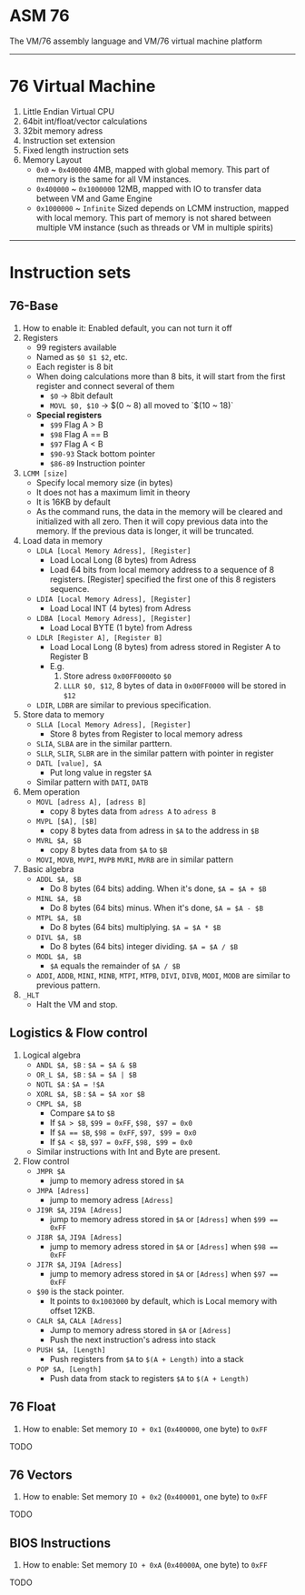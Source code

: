 # ASM 76
The VM/76 assembly language and VM/76 virtual machine platform

---

# 76 Virtual Machine
1. Little Endian Virtual CPU
2. 64bit int/float/vector calculations
3. 32bit memory adress
4. Instruction set extension
5. Fixed length instruction sets
6. Memory Layout
	-	`0x0` ~ `0x400000` 4MB, mapped with global memory. This part of memory is the same for all VM instances.
	- `0x400000` ~ `0x1000000` 12MB, mapped with IO to transfer data between VM and Game Engine
	- `0x1000000` ~ `Infinite` Sized depends on LCMM instruction, mapped with local memory. This part of memory is not shared between multiple VM instance (such as threads or VM in multiple spirits)

---

# Instruction sets
## 76-Base
1. How to enable it: Enabled default, you can not turn it off
2. Registers
	- 99 registers available
	- Named as `$0 $1 $2`, etc.
	- Each register is 8 bit
	- When doing calculations more than 8 bits, it will start from the first register and connect several of them
		- `$0` -> 8bit default
		- `MOVL $0, $10` -> $(0 ~ 8) all moved to `$(10 ~ 18)`
	- **Special registers**
		-	`$99` Flag A > B
		-	`$98` Flag A == B
		- `$97` Flag A < B
		-	`$90-93` Stack bottom pointer
		-	`$86-89` Instruction pointer
3. `LCMM [size]`
	-	Specify local memory size (in bytes)
	-	It does not has a maximum limit in theory
	-	It is 16KB by default
	-	As the command runs, the data in the memory will be cleared and initialized with all zero. Then it will copy previous data into the memory. If the previous data is longer, it will be truncated.
4. Load data in memory
	-	`LDLA [Local Memory Adress], [Register]`
		- Load Local Long (8 bytes) from Adress
		- Load 64 bits from local memory address to a sequence of 8 registers. [Register] specified the first one of this 8 registers sequence.
	- `LDIA [Local Memory Adress], [Register]`
		- Load Local INT (4 bytes) from Adress
	- `LDBA [Local Memory Adress], [Register]`
		- Load Local BYTE (1 byte) from Adress
	- `LDLR [Register A], [Register B]`
		- Load Local Long (8 bytes) from adress stored in Register A to Register B
		- E.g.
			1. Store adress `0x00FF0000`to `$0`
			2. `LLLR $0, $12`, 8 bytes of data in `0x00FF0000` will be stored in `$12`
	- `LDIR`, `LDBR` are similar to previous specification.
5. Store data to memory
	- `SLLA [Local Memory Adress], [Register]`
		- Store 8 bytes from Register to local memory adress
	- `SLIA`, `SLBA` are in the similar parttern.
	-	`SLLR`, `SLIR`, `SLBR` are in the similar pattern with pointer in register
	- `DATL [value], $A`
		- Put long value in regster `$A`
	- Similar pattern with `DATI`, `DATB`
7. Mem operation
	-	`MOVL [adress A], [adress B]`
		- copy 8 bytes data from `adress A` to `adress B`
	-	`MVPL [$A], [$B]`
		- copy 8 bytes data from adress in `$A` to the address in `$B`
	-	`MVRL $A, $B`
		- copy 8 bytes data from `$A` to `$B`
	- `MOVI`, `MOVB`, `MVPI`, `MVPB` `MVRI`, `MVRB` are in similar pattern
8. Basic algebra
	-	`ADDL $A, $B`
		-	Do 8 bytes (64 bits) adding. When it's done, `$A = $A + $B`
	-	`MINL $A, $B`
		-	Do 8 bytes (64 bits) minus. When it's done, `$A = $A - $B`
	-	`MTPL $A, $B`
		- Do 8 bytes (64 bits) multiplying. `$A = $A * $B`
	-	`DIVL $A, $B`
		- Do 8 bytes (64 bits) integer dividing. `$A = $A / $B`
	- `MODL $A, $B`
		- `$A` equals the remainder of `$A / $B`
	-	`ADDI`, `ADDB`, `MINI`, `MINB`, `MTPI`, `MTPB`, `DIVI`, `DIVB`, `MODI`, `MODB` are similar to previous pattern.
7. `_HLT`
	-	Halt the VM and stop.

## Logistics & Flow control
1. Logical algebra
	-	`ANDL $A, $B` : `$A = $A & $B`
	-	`OR_L $A, $B` : `$A = $A | $B`
	-	`NOTL $A`     : `$A = !$A`
	-	`XORL $A, $B` : `$A = $A xor $B`
	- `CMPL $A, $B`
		-	Compare `$A` to `$B`
		-	If `$A > $B`, `$99 = 0xFF`, `$98, $97 = 0x0`
		-	If `$A == $B`, `$98 = 0xFF`, `$97, $99 = 0x0`
		-	If `$A < $B`, `$97 = 0xFF`, `$98, $99 = 0x0`
	- Similar instructions with Int and Byte are present.
2. Flow control
	-	`JMPR $A`
		- jump to memory adress stored in `$A`
	-	`JMPA [Adress]`
		- jump to memory adress `[Adress]`
	-	`JI9R $A`, `JI9A [Adress]`
		- jump to memory adress stored in `$A` or `[Adress]` when `$99 == 0xFF`
	-	`JI8R $A`, `JI9A [Adress]`
		- jump to memory adress stored in `$A` or `[Adress]` when `$98 == 0xFF`
	-	`JI7R $A`, `JI9A [Adress]`
		- jump to memory adress stored in `$A` or `[Adress]` when `$97 == 0xFF`
	-	`$90` is the stack pointer.
		- It points to `0x1003000` by default, which is Local memory with offset 12KB.
	-	`CALR $A`, `CALA [Adress]`
		- Jump to memory adress stored in `$A` or `[Adress]`
		- Push the next instruction's adress into stack
	-	`PUSH $A, [Length]`
		- Push registers from `$A` to `$(A + Length)` into a stack
	-	`POP $A, [Length]`
		- Push data from stack to registers `$A` to `$(A + Length)`

## 76 Float
1. How to enable: Set memory `IO + 0x1` (`0x400000`, one byte) to `0xFF`

TODO

## 76 Vectors
1. How to enable: Set memory `IO + 0x2` (`0x400001`, one byte) to `0xFF`

TODO

## BIOS Instructions
1. How to enable: Set memory `IO + 0xA` (`0x40000A`, one byte) to `0xFF`

TODO
